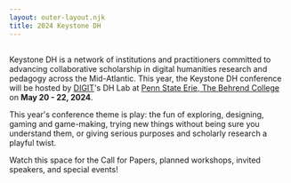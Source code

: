 ```yaml
---
layout: outer-layout.njk
title: 2024 Keystone DH
---
```


## 
Keystone DH is a network of institutions and practitioners committed to advancing collaborative scholarship in digital humanities research and pedagogy across the Mid-Atlantic. This year, the Keystone DH conference will be hosted by [DIGIT](https://digit-psb.github.io/DIGIT/)'s DH Lab
at [Penn State Erie, The Behrend College](https://behrend.psu.edu/) on  <strong>May 20 - 22, 2024</strong>.

This year's conference theme is play: the fun of exploring, designing, gaming and game-making, trying new things without being sure you understand them, or giving serious purposes and scholarly research a playful twist.        
        
Watch this space for the Call for Papers, planned workshops, invited speakers, and special events!
    
